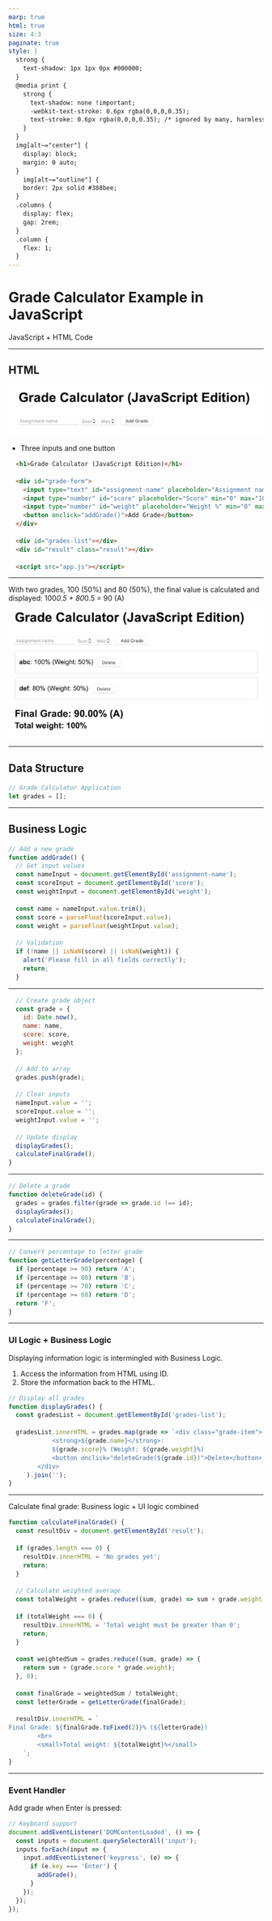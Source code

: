 ```yaml
---
marp: true
html: true
size: 4:3
paginate: true
style: |
  strong {
    text-shadow: 1px 1px 0px #000000;
  }
  @media print {
    strong {
      text-shadow: none !important;
      -webkit-text-stroke: 0.6px rgba(0,0,0,0.35);
      text-stroke: 0.6px rgba(0,0,0,0.35); /* ignored by many, harmless */
    }
  }
  img[alt~="center"] {
    display: block;
    margin: 0 auto;
  }
    img[alt~="outline"] {
    border: 2px solid #388bee;
  }
  .columns {
    display: flex;
    gap: 2rem;
  }
  .column {
    flex: 1;
  }
---
```


<!-- _class: lead -->
<!-- _class: frontpage -->
<!-- _paginate: skip -->

# Grade Calculator Example in JavaScript

JavaScript + HTML Code

---

## HTML

![w:500pt center](./pic/javascript/ui.png)

- Three inputs and one button

```html
  <h1>Grade Calculator (JavaScript Edition)</h1>

  <div id="grade-form">
    <input type="text" id="assignment-name" placeholder="Assignment name">
    <input type="number" id="score" placeholder="Score" min="0" max="100">
    <input type="number" id="weight" placeholder="Weight %" min="0" max="100">
    <button onclick="addGrade()">Add Grade</button>
  </div>

  <div id="grades-list"></div>
  <div id="result" class="result"></div>

  <script src="app.js"></script>
```

---

With two grades, 100 (50%) and 80 (50%), the final value is calculated and displayed: 100*0.5 + 80*0.5 = 90 (A)

![w:550pt center](./pic/javascript/ui2.png)

---

## Data Structure

```javascript
// Grade Calculator Application
let grades = [];
```

---

## Business Logic

```javascript
// Add a new grade
function addGrade() {
  // Get input values
  const nameInput = document.getElementById('assignment-name');
  const scoreInput = document.getElementById('score');
  const weightInput = document.getElementById('weight');

  const name = nameInput.value.trim();
  const score = parseFloat(scoreInput.value);
  const weight = parseFloat(weightInput.value);

  // Validation
  if (!name || isNaN(score) || isNaN(weight)) {
    alert('Please fill in all fields correctly');
    return;
  }
```

---

```javascript
  // Create grade object
  const grade = {
    id: Date.now(),
    name: name,
    score: score,
    weight: weight
  };

  // Add to array
  grades.push(grade);

  // Clear inputs
  nameInput.value = '';
  scoreInput.value = '';
  weightInput.value = '';

  // Update display
  displayGrades();
  calculateFinalGrade();
}
```

---

```javascript
// Delete a grade
function deleteGrade(id) {
  grades = grades.filter(grade => grade.id !== id);
  displayGrades();
  calculateFinalGrade();
}
```

---

```js
// Convert percentage to letter grade
function getLetterGrade(percentage) {
  if (percentage >= 90) return 'A';
  if (percentage >= 80) return 'B';
  if (percentage >= 70) return 'C';
  if (percentage >= 60) return 'D';
  return 'F';
}
```

---

### UI Logic + Business Logic

Displaying information logic is intermingled with Business Logic.

1. Access the information from HTML using ID.
2. Store the information back to the HTML.

```javascript
// Display all grades
function displayGrades() {
  const gradesList = document.getElementById('grades-list');

  gradesList.innerHTML = grades.map(grade => `<div class="grade-item">
            <strong>${grade.name}</strong>:
            ${grade.score}% (Weight: ${grade.weight}%)
            <button onclick="deleteGrade(${grade.id})">Delete</button>
        </div>
    `).join('');
}
```

---

Calculate final grade: Business logic + UI logic combined

```js
function calculateFinalGrade() {
  const resultDiv = document.getElementById('result');

  if (grades.length === 0) {
    resultDiv.innerHTML = 'No grades yet';
    return;
  }

  // Calculate weighted average
  const totalWeight = grades.reduce((sum, grade) => sum + grade.weight, 0);

  if (totalWeight === 0) {
    resultDiv.innerHTML = 'Total weight must be greater than 0';
    return;
  }

  const weightedSum = grades.reduce((sum, grade) => {
    return sum + (grade.score * grade.weight);
  }, 0);

  const finalGrade = weightedSum / totalWeight;
  const letterGrade = getLetterGrade(finalGrade);

  resultDiv.innerHTML = `
Final Grade: ${finalGrade.toFixed(2)}% (${letterGrade})
        <br>
        <small>Total weight: ${totalWeight}%</small>
    `;
}
```

---

### Event Handler

Add grade when Enter is pressed:

```js
// Keyboard support
document.addEventListener('DOMContentLoaded', () => {
  const inputs = document.querySelectorAll('input');
  inputs.forEach(input => {
    input.addEventListener('keypress', (e) => {
      if (e.key === 'Enter') {
        addGrade();
      }
    });
  });
});
```
